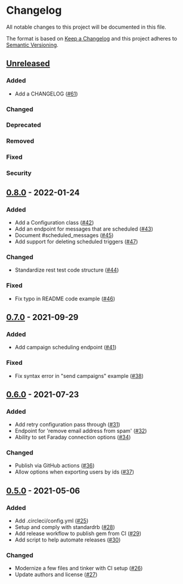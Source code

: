 # Changelog

All notable changes to this project will be documented in this file.

The format is based on [Keep a Changelog][] and this project adheres to
[Semantic Versioning][].

[Keep a Changelog]: https://keepachangelog.com
[Semantic Versioning]: https://semver.org

## [Unreleased][]

### Added

* Add a CHANGELOG ([#61][])

### Changed

### Deprecated

### Removed

### Fixed

### Security

## [0.8.0][] - 2022-01-24

### Added

* Add a Configuration class ([#42][])
* Add an endpoint for messages that are scheduled ([#43][])
* Document #scheduled_messages ([#45][])
* Add support for deleting scheduled triggers ([#47][])

### Changed

* Standardize rest test code structure ([#44][])

### Fixed

* Fix typo in README code example ([#46][])

## [0.7.0][] - 2021-09-29

### Added

* Add campaign scheduling endpoint ([#41][])

### Fixed

* Fix syntax error in "send campaigns" example ([#38][])

## [0.6.0][] - 2021-07-23

### Added

* Add retry configuration pass through ([#31][])
* Endpoint for 'remove email address from spam' ([#32][])
* Ability to set Faraday connection options ([#34][])

### Changed

* Publish via GitHub actions ([#36][])
* Allow options when exporting users by ids ([#37][])

## [0.5.0][] - 2021-05-06

### Added

* Add .circleci/config.yml ([#25][])
* Setup and comply with standardrb ([#28][])
* Add release workflow to publish gem from CI ([#29][])
* Add script to help automate releases ([#30][])

### Changed

* Modernize a few files and tinker with CI setup ([#26][])
* Update authors and license ([#27][])

[Unreleased]: https://github.com/jonallured/braze_ruby/compare/v0.8.0...HEAD

[0.5.0]: https://github.com/jonallured/braze_ruby/releases/tag/v0.5.0
[0.6.0]: https://github.com/jonallured/braze_ruby/releases/tag/v0.6.0
[0.7.0]: https://github.com/jonallured/braze_ruby/releases/tag/v0.7.0
[0.8.0]: https://github.com/jonallured/braze_ruby/releases/tag/v0.8.0

[#25]: https://github.com/jonallured/braze_ruby/pull/25
[#26]: https://github.com/jonallured/braze_ruby/pull/26
[#27]: https://github.com/jonallured/braze_ruby/pull/27
[#28]: https://github.com/jonallured/braze_ruby/pull/28
[#29]: https://github.com/jonallured/braze_ruby/pull/29
[#30]: https://github.com/jonallured/braze_ruby/pull/30
[#31]: https://github.com/jonallured/braze_ruby/pull/31
[#32]: https://github.com/jonallured/braze_ruby/pull/32
[#34]: https://github.com/jonallured/braze_ruby/pull/34
[#36]: https://github.com/jonallured/braze_ruby/pull/36
[#37]: https://github.com/jonallured/braze_ruby/pull/37
[#38]: https://github.com/jonallured/braze_ruby/pull/38
[#41]: https://github.com/jonallured/braze_ruby/pull/41
[#42]: https://github.com/jonallured/braze_ruby/pull/42
[#43]: https://github.com/jonallured/braze_ruby/pull/43
[#44]: https://github.com/jonallured/braze_ruby/pull/44
[#45]: https://github.com/jonallured/braze_ruby/pull/45
[#46]: https://github.com/jonallured/braze_ruby/pull/46
[#47]: https://github.com/jonallured/braze_ruby/pull/47
[#61]: https://github.com/jonallured/braze_ruby/pull/61
